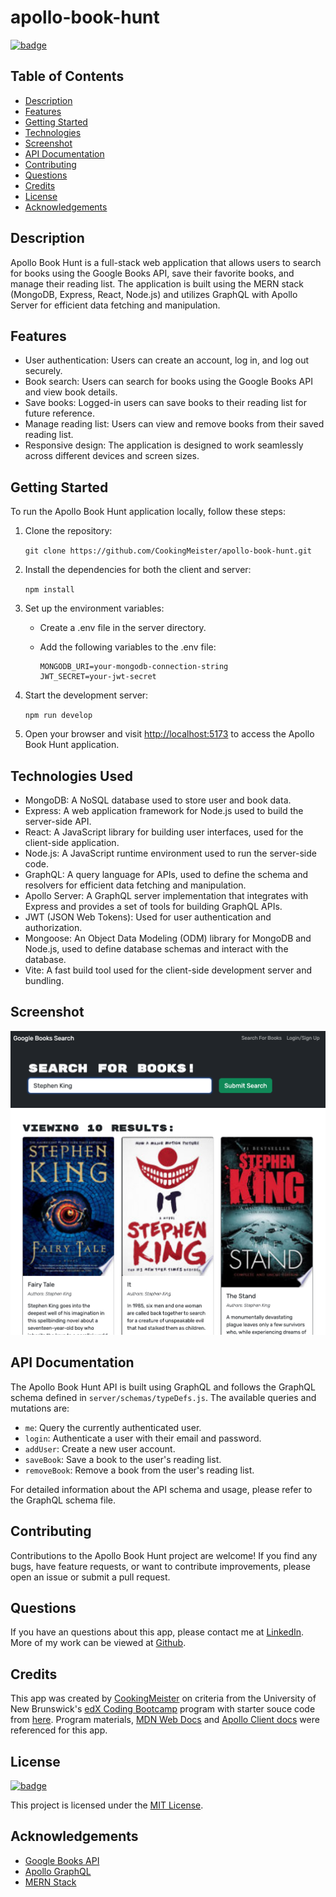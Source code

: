 # apollo-book-hunt

[![badge](https://img.shields.io/badge/license-MIT-brightgreen.svg)](https://opensource.org/licenses/mit)

## Table of Contents

- [Description](#description)
- [Features](#features)
- [Getting Started](#getting-started)
- [Technologies](#technologies-used)
- [Screenshot](#screenshot)
- [API Documentation](#api-documentation)
- [Contributing](#contributing)
- [Questions](#questions)
- [Credits](#credits)
- [License](#license)
- [Acknowledgements](#acknowledgements)

## Description

Apollo Book Hunt is a full-stack web application that allows users to search for books using the Google Books API, save their favorite books, and manage their reading list. The application is built using the MERN stack (MongoDB, Express, React, Node.js) and utilizes GraphQL with Apollo Server for efficient data fetching and manipulation.

## Features

- User authentication: Users can create an account, log in, and log out securely.
- Book search: Users can search for books using the Google Books API and view book details.
- Save books: Logged-in users can save books to their reading list for future reference.
- Manage reading list: Users can view and remove books from their saved reading list.
- Responsive design: The application is designed to work seamlessly across different devices and screen sizes.

## Getting Started

To run the Apollo Book Hunt application locally, follow these steps:

1. Clone the repository:

    `git clone https://github.com/CookingMeister/apollo-book-hunt.git`

2. Install the dependencies for both the client and server:

    `npm install`

3. Set up the environment variables:

    - Create a .env file in the server directory.
    - Add the following variables to the .env file:

        ```code
        MONGODB_URI=your-mongodb-connection-string
        JWT_SECRET=your-jwt-secret
        ```

4. Start the development server:

    `npm run develop`

5. Open your browser and visit [http://localhost:5173](http://localhost:5173) to access the Apollo Book Hunt application.

## Technologies Used

- MongoDB: A NoSQL database used to store user and book data.
- Express: A web application framework for Node.js used to build the server-side API.
- React: A JavaScript library for building user interfaces, used for the client-side application.
- Node.js: A JavaScript runtime environment used to run the server-side code.
- GraphQL: A query language for APIs, used to define the schema and resolvers for efficient data fetching and manipulation.
- Apollo Server: A GraphQL server implementation that integrates with Express and provides a set of tools for building GraphQL APIs.
- JWT (JSON Web Tokens): Used for user authentication and authorization.
- Mongoose: An Object Data Modeling (ODM) library for MongoDB and Node.js, used to define database schemas and interact with the database.
- Vite: A fast build tool used for the client-side development server and bundling.

## Screenshot

![Screenshot of Apollo Book Hunt](client/public/mockup.png)

## API Documentation

The Apollo Book Hunt API is built using GraphQL and follows the GraphQL schema defined in `server/schemas/typeDefs.js`. The available queries and mutations are:

- `me`: Query the currently authenticated user.
- `login`: Authenticate a user with their email and password.
- `addUser`: Create a new user account.
- `saveBook`: Save a book to the user's reading list.
- `removeBook`: Remove a book from the user's reading list.

For detailed information about the API schema and usage, please refer to the GraphQL schema file.

## Contributing

Contributions to the Apollo Book Hunt project are welcome! If you find any bugs, have feature requests, or want to contribute improvements, please open an issue or submit a pull request.

## Questions

If you have an questions about this app, please contact me at [LinkedIn](https://www.linkedin.com/in/shawn-meister-bb646b29a/). More of my work can be viewed at [Github](https://github.com/CookingMeister).

## Credits

This app was created by [CookingMeister](https://github.com/CookingMeister) on criteria from the University of New Brunswick's [edX Coding Bootcamp](https://unb.ca/cel/bootcamps/coding.html) program with starter souce code from [here](https://github.com/coding-boot-camp/solid-broccoli). Program materials, [MDN Web Docs](https://developer.mozilla.org/en-US/docs/Learn/Tools_and_testing/Client-side_JavaScript_frameworks/React_getting_started) and [Apollo Client docs](https://www.apollographql.com/docs/react/get-started) were referenced for this app.

## License

[![badge](https://img.shields.io/badge/license-MIT-brightgreen.svg)](https://opensource.org/licenses/mit)

This project is licensed under the [MIT License](LICENSE).

## Acknowledgements

- [Google Books API](https://developers.google.com/books)
- [Apollo GraphQL](https://www.apollographql.com/)
- [MERN Stack](https://www.mongodb.com/mern-stack)